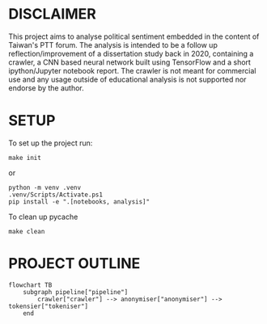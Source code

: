 # DISCLAIMER
This project aims to analyse political sentiment embedded in the content of Taiwan's PTT forum. The analysis is intended to be a follow up reflection/improvement of a dissertation study back in 2020, containing a crawler, a CNN based neural network built using TensorFlow and a short ipython/Jupyter notebook report. The crawler is not meant for commercial use and any usage outside of educational analysis is not supported nor endorse by the author.

# SETUP
To set up the project run:
```
make init
```
or
```
python -m venv .venv
.venv/Scripts/Activate.ps1
pip install -e ".[notebooks, analysis]"
```
To clean up pycache
```
make clean
```

# PROJECT OUTLINE
```mermaid
flowchart TB
    subgraph pipeline["pipeline"]
        crawler["crawler"] --> anonymiser["anonymiser"] --> tokensier["tokeniser"]
    end
```